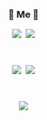 

<!--
**ImKunYoung/ImKunYoung** is a ✨ _special_ ✨ repository because its `README.md` (this file) appears on your GitHub profile.
-->

<h3 align="center"> 🐻 Me 🐻 </h3>
<p align="center">
  <a href="https://velog.io/@gun_123"><img src="https://img.shields.io/badge/Tech%20Blog-11B48A?style=flat-square&logo=Vimeo&logoColor=white&link=https://velog.io/@gun_123"/></a>&nbsp
  <a href="mailto:ur2kunyoung2@outlook.com"><img src="https://img.shields.io/badge/Microsoft Outlook-0078D4?style=flat-square&logo=Microsoft Outlook&logoColor=white&link=ur2kunyoung2@outlook.com"/></a>
</p>
<br>

<p align="center">
  <a href=""><img src="https://github-readme-stats.vercel.app/api/top-langs/?username=ImKunYoung&layout=compact&langs_count=10"/></a>&nbsp
  <a href=""><img src="https://github-readme-stats.vercel.app/api?username=ImKunYoung&count_private=true&show_icons=true"/></a>
</p>
<br>

<p align="center">
  <a href="https://hits.seeyoufarm.com"><img src="https://hits.seeyoufarm.com/api/count/incr/badge.svg?url=https%3A%2F%2Fgithub.com%2FImKunYoung&count_bg=%230F52D7&title_bg=%23000000&icon=github.svg&icon_color=%23E7E7E7&title=hits&edge_flat=false"/></a>
</p>
